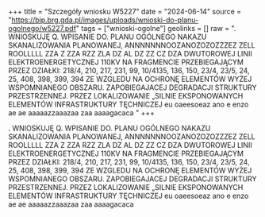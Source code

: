 +++
title = "Szczegóły wniosku W5227"
date = "2024-06-14"
source = "https://bip.brg.gda.pl/images/uploads/wnioski-do-planu-ogolnego/w5227.pdf"
tags = ["wnioski-ogolne"]
geolinks = []
raw = ". WNIOSKUJĘ Q. WPISANIE DO. PLANU OGÓLNEGO NAKAZU SKANALIZOWANIA PLANOWANEJ,  ANNNNNNNOOZANOZOZOZZZEZ ZELL ROOLLLLL ZZA Z ZZA RZZ ZLA DZ AL DZ ZZ CZ DZA  DWUTOROWEJ LINII ELEKTROENERGETYCZNEJ 110KV NA FRAGMENCIE PRZEBIEGAJĄCYM PRZEZ DZIAŁKI: 218/4, 210, 217, 231, 99, 10/4135, 136, 150, 23/4, 23/5, 24, 25, 408, 398, 399, 394 ZE WZGLEDU NA OCHRONĘ ELEMENTÓW WYŻEJ WSPOMNIANEGO OBSZARU. ZAPOBIEGAJACEJ DEGRADACJI STRUKTURY PRZESTRZENNEJ. PRZEZ LOKALIZOWANIE „SILNIE EKSPONOWANYCH ELEMENTÓW INFRASTRUKTURY TĘCHNICZEJ eu oaeesoeaz ano e enzo ae ae aaaaazzaaazaa zaa aaaagacaca "
+++

. WNIOSKUJĘ Q. WPISANIE DO. PLANU OGÓLNEGO NAKAZU SKANALIZOWANIA PLANOWANEJ, 
ANNNNNNNOOZANOZOZOZZZEZ ZELL ROOLLLLL ZZA Z ZZA RZZ ZLA DZ AL DZ ZZ CZ DZA 
DWUTOROWEJ LINII ELEKTROENERGETYCZNEJ 110KV NA FRAGMENCIE PRZEBIEGAJĄCYM PRZEZ DZIAŁKI:
218/4, 210, 217, 231, 99, 10/4135, 136, 150, 23/4, 23/5, 24, 25, 408, 398, 399, 394 ZE WZGLEDU NA OCHRONĘ ELEMENTÓW
WYŻEJ WSPOMNIANEGO OBSZARU. ZAPOBIEGAJACEJ DEGRADACJI STRUKTURY PRZESTRZENNEJ. PRZEZ LOKALIZOWANIE
„SILNIE EKSPONOWANYCH ELEMENTÓW INFRASTRUKTURY TĘCHNICZEJ eu oaeesoeaz ano e enzo ae ae aaaaazzaaazaa zaa aaaagacaca



